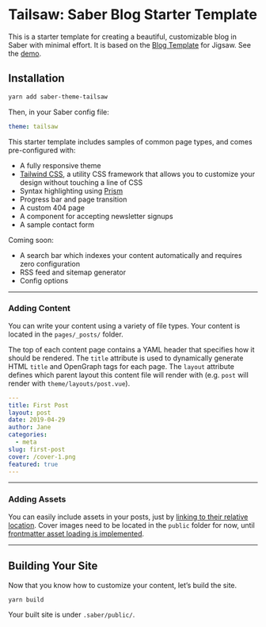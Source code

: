 # Tailsaw: Saber Blog Starter Template

This is a starter template for creating a beautiful, customizable blog in Saber with minimal effort. It is based on the [Blog Template](https://github.com/tightenco/jigsaw-blog-template) for Jigsaw. See the [demo](http://saber-theme-tailsaw.netlify.com/).

## Installation

```bash
yarn add saber-theme-tailsaw
```

Then, in your Saber config file:

```yml
theme: tailsaw
```

This starter template includes samples of common page types, and comes pre-configured with:

- A fully responsive theme
- [Tailwind CSS](https://tailwindcss.com/), a utility CSS framework that allows you to customize your design without touching a line of CSS
- Syntax highlighting using [Prism](https://prismjs.com)
- Progress bar and page transition
- A custom 404 page
- A component for accepting newsletter signups
- A sample contact form

Coming soon:

- A search bar which indexes your content automatically and requires zero configuration
- RSS feed and sitemap generator
- Config options

---

### Adding Content

You can write your content using a variety of file types. Your content is located in the `pages/_posts/` folder.

The top of each content page contains a YAML header that specifies how it should be rendered. The `title` attribute is used to dynamically generate HTML `title` and OpenGraph tags for each page. The `layout` attribute defines which parent layout this content file will render with (e.g. `post` will render with `theme/layouts/post.vue`).

```yaml
---
title: First Post
layout: post
date: 2019-04-29
author: Jane
categories:
  - meta
slug: first-post
cover: /cover-1.png
featured: true
---

```

---

### Adding Assets

You can easily include assets in your posts, just by [linking to their relative location](https://saber.land/docs/images-fonts-and-files.html). Cover images need to be located in the `public` folder for now, until [frontmatter asset loading is implemented](https://github.com/egoist/saber/issues/80).

---

## Building Your Site

Now that you know how to customize your content, let’s build the site.

```bash
yarn build
```

Your built site is under `.saber/public/`.
